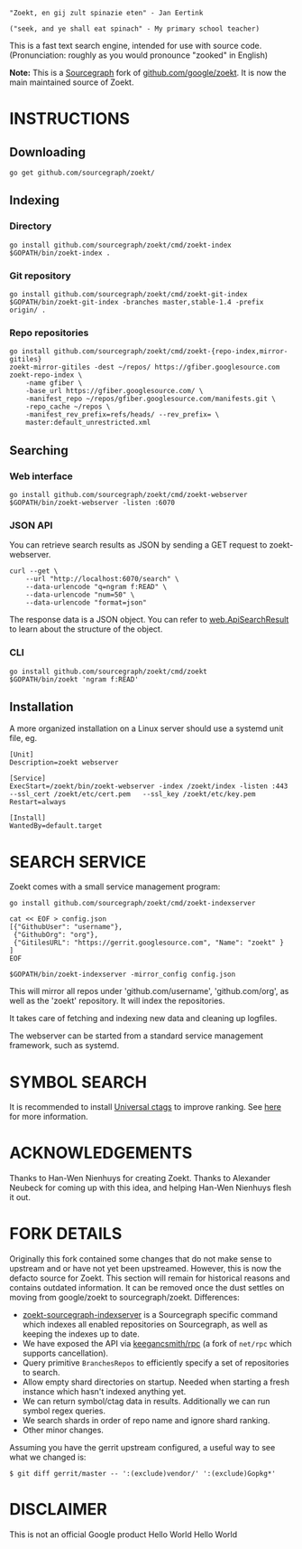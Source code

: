 
    "Zoekt, en gij zult spinazie eten" - Jan Eertink

    ("seek, and ye shall eat spinach" - My primary school teacher)

This is a fast text search engine, intended for use with source
code. (Pronunciation: roughly as you would pronounce "zooked" in English)

**Note:** This is a [Sourcegraph](https://github.com/sourcegraph/zoekt) fork
of [github.com/google/zoekt](https://github.com/google/zoekt). It is now the
main maintained source of Zoekt.

# INSTRUCTIONS

## Downloading

    go get github.com/sourcegraph/zoekt/

## Indexing

### Directory

    go install github.com/sourcegraph/zoekt/cmd/zoekt-index
    $GOPATH/bin/zoekt-index .

### Git repository

    go install github.com/sourcegraph/zoekt/cmd/zoekt-git-index
    $GOPATH/bin/zoekt-git-index -branches master,stable-1.4 -prefix origin/ .

### Repo repositories

    go install github.com/sourcegraph/zoekt/cmd/zoekt-{repo-index,mirror-gitiles}
    zoekt-mirror-gitiles -dest ~/repos/ https://gfiber.googlesource.com
    zoekt-repo-index \
        -name gfiber \
        -base_url https://gfiber.googlesource.com/ \
        -manifest_repo ~/repos/gfiber.googlesource.com/manifests.git \
        -repo_cache ~/repos \
        -manifest_rev_prefix=refs/heads/ --rev_prefix= \
        master:default_unrestricted.xml

## Searching

### Web interface

    go install github.com/sourcegraph/zoekt/cmd/zoekt-webserver
    $GOPATH/bin/zoekt-webserver -listen :6070

### JSON API

You can retrieve search results as JSON by sending a GET request to zoekt-webserver.

    curl --get \
        --url "http://localhost:6070/search" \
        --data-urlencode "q=ngram f:READ" \
        --data-urlencode "num=50" \
        --data-urlencode "format=json"

The response data is a JSON object. You can refer to [web.ApiSearchResult](https://sourcegraph.com/github.com/sourcegraph/zoekt@6b1df4f8a3d7b34f13ba0cafd8e1a9b3fc728cf0/-/blob/web/api.go?L23:6&subtree=true) to learn about the structure of the object.

### CLI

    go install github.com/sourcegraph/zoekt/cmd/zoekt
    $GOPATH/bin/zoekt 'ngram f:READ'

## Installation
A more organized installation on a Linux server should use a systemd unit file,
eg.

    [Unit]
    Description=zoekt webserver

    [Service]
    ExecStart=/zoekt/bin/zoekt-webserver -index /zoekt/index -listen :443  --ssl_cert /zoekt/etc/cert.pem   --ssl_key /zoekt/etc/key.pem
    Restart=always

    [Install]
    WantedBy=default.target


# SEARCH SERVICE

Zoekt comes with a small service management program:

    go install github.com/sourcegraph/zoekt/cmd/zoekt-indexserver

    cat << EOF > config.json
    [{"GithubUser": "username"},
     {"GithubOrg": "org"},
     {"GitilesURL": "https://gerrit.googlesource.com", "Name": "zoekt" }
    ]
    EOF

    $GOPATH/bin/zoekt-indexserver -mirror_config config.json

This will mirror all repos under 'github.com/username', 'github.com/org', as
well as the 'zoekt' repository. It will index the repositories.

It takes care of fetching and indexing new data and cleaning up logfiles.

The webserver can be started from a standard service management framework, such
as systemd.


# SYMBOL SEARCH

It is recommended to install [Universal
ctags](https://github.com/universal-ctags/ctags) to improve
ranking. See [here](doc/ctags.md) for more information.


# ACKNOWLEDGEMENTS

Thanks to Han-Wen Nienhuys for creating Zoekt. Thanks to Alexander Neubeck for
coming up with this idea, and helping Han-Wen Nienhuys flesh it out.


# FORK DETAILS

Originally this fork contained some changes that do not make sense to upstream
and or have not yet been upstreamed. However, this is now the defacto source
for Zoekt. This section will remain for historical reasons and contains
outdated information. It can be removed once the dust settles on moving from
google/zoekt to sourcegraph/zoekt. Differences:

- [zoekt-sourcegraph-indexserver](cmd/zoekt-sourcegraph-indexserver/main.go)
  is a Sourcegraph specific command which indexes all enabled repositories on
  Sourcegraph, as well as keeping the indexes up to date.
- We have exposed the API via
  [keegancsmith/rpc](https://github.com/keegancsmith/rpc) (a fork of `net/rpc`
  which supports cancellation).
- Query primitive `BranchesRepos` to efficiently specify a set of repositories to
  search.
- Allow empty shard directories on startup. Needed when starting a fresh
  instance which hasn't indexed anything yet.
- We can return symbol/ctag data in results. Additionally we can run symbol regex queries.
- We search shards in order of repo name and ignore shard ranking.
- Other minor changes.

Assuming you have the gerrit upstream configured, a useful way to see what we
changed is:

``` shellsession
$ git diff gerrit/master -- ':(exclude)vendor/' ':(exclude)Gopkg*'
```

# DISCLAIMER

This is not an official Google product
Hello World
Hello World
